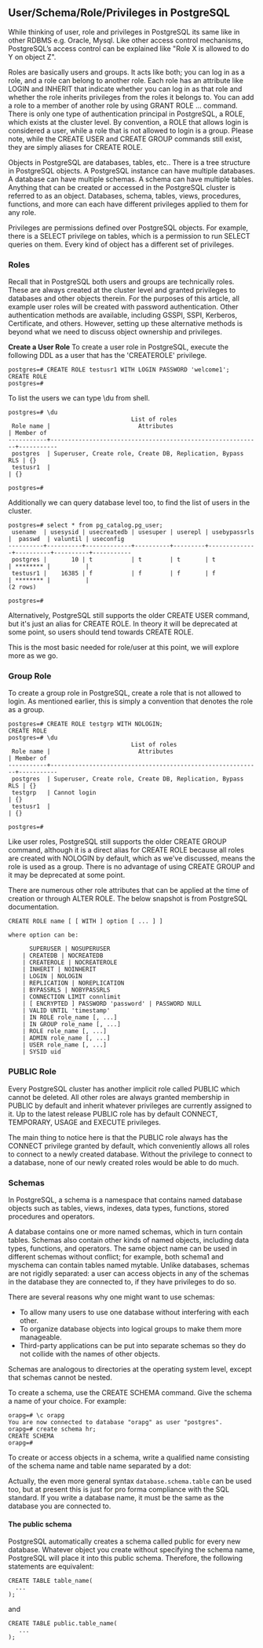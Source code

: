 ## User/Schema/Role/Privileges in PostgreSQL

While thinking of user, role and privileges in PostgreSQL its same like in other RDBMS e.g. Oracle, Mysql. Like other access control mechanisms, PostgreSQL’s access control can be explained like "Role X is allowed to do Y on object Z".

Roles are basically users and groups. It acts like both; you can log in as a role, and a role can belong to another role. Each role has an attribute like LOGIN and INHERIT that indicate whether you can log in as that role and whether the role inherits privileges from the roles it belongs to. You can add a role to a member of another role by using GRANT ROLE ... command. There is only one type of authentication principal in PostgreSQL, a ROLE, which exists at the cluster level. By convention, a ROLE that allows login is considered a user, while a role that is not allowed to login is a group. Please note, while the CREATE USER and CREATE GROUP commands still exist, they are simply aliases for CREATE ROLE.

Objects in PostgreSQL are databases, tables, etc.. There is a tree structure in PostgreSQL objects. A PostgreSQL instance can have multiple databases. A database can have multiple schemas. A schema can have multiple tables. Anything that can be created or accessed in the PostgreSQL cluster is referred to as an object. Databases, schema, tables, views, procedures, functions, and more can each have different privileges applied to them for any role.

Privileges are permissions defined over PostgreSQL objects. For example, there is a SELECT privilege on tables, which is a permission to run SELECT queries on them. Every kind of object has a different set of privileges.

### Roles

Recall that in PostgreSQL both users and groups are technically roles. These are always created at the cluster level and granted privileges to databases and other objects therein. For the purposes of this article, all example user roles will be created with password authentication. Other authentication methods are available, including GSSPI, SSPI, Kerberos, Certificate, and others. However, setting up these alternative methods is beyond what we need to discuss object ownership and privileges.

<strong>Create a User Role</strong>
To create a user role in PostgreSQL, execute the following DDL as a user that has the 'CREATEROLE' privilege.
```
postgres=# CREATE ROLE testusr1 WITH LOGIN PASSWORD 'welcome1';
CREATE ROLE
postgres=#
```

To list the users we can type \du from shell. 
```
postgres=# \du
                                   List of roles
 Role name |                         Attributes                         | Member of
-----------+------------------------------------------------------------+-----------
 postgres  | Superuser, Create role, Create DB, Replication, Bypass RLS | {}
 testusr1  |                                                            | {}

postgres=#
```

Additionally we can query database level too, to find the list of users in the cluster.
```
postgres=# select * from pg_catalog.pg_user;
 usename  | usesysid | usecreatedb | usesuper | userepl | usebypassrls |  passwd  | valuntil | useconfig
----------+----------+-------------+----------+---------+--------------+----------+----------+-----------
 postgres |       10 | t           | t        | t       | t            | ******** |          |
 testusr1 |    16385 | f           | f        | f       | f            | ******** |          |
(2 rows)

postgres=#
```

Alternatively, PostgreSQL still supports the older CREATE USER command, but it's just an alias for CREATE ROLE. In theory it will be deprecated at some point, so users should tend towards CREATE ROLE.

This is the most basic needed for role/user at this point, we will explore more as we go.

### Group Role

To create a group role in PostgreSQL, create a role that is not allowed to login. As mentioned earlier, this is simply a convention that denotes the role as a group.
```
postgres=# CREATE ROLE testgrp WITH NOLOGIN;
CREATE ROLE
postgres=# \du
                                   List of roles
 Role name |                         Attributes                         | Member of
-----------+------------------------------------------------------------+-----------
 postgres  | Superuser, Create role, Create DB, Replication, Bypass RLS | {}
 testgrp   | Cannot login                                               | {}
 testusr1  |                                                            | {}

postgres=#
```
Like user roles, PostgreSQL still supports the older CREATE GROUP command, although it is a direct alias for CREATE ROLE because all roles are created with NOLOGIN by default, which as we've discussed, means the role is used as a group. There is no advantage of using CREATE GROUP and it may be deprecated at some point. 

There are numerous other role attributes that can be applied at the time of creation or through ALTER ROLE. The below snapshot is from PostgreSQL documentation.

```
CREATE ROLE name [ [ WITH ] option [ ... ] ]

where option can be:

      SUPERUSER | NOSUPERUSER
    | CREATEDB | NOCREATEDB
    | CREATEROLE | NOCREATEROLE
    | INHERIT | NOINHERIT
    | LOGIN | NOLOGIN
    | REPLICATION | NOREPLICATION
    | BYPASSRLS | NOBYPASSRLS
    | CONNECTION LIMIT connlimit
    | [ ENCRYPTED ] PASSWORD 'password' | PASSWORD NULL
    | VALID UNTIL 'timestamp'
    | IN ROLE role_name [, ...]
    | IN GROUP role_name [, ...]
    | ROLE role_name [, ...]
    | ADMIN role_name [, ...]
    | USER role_name [, ...]
    | SYSID uid
```

### PUBLIC Role
Every PostgreSQL cluster has another implicit role called PUBLIC which cannot be deleted. All other roles are always granted membership in PUBLIC by default and inherit whatever privileges are currently assigned to it. Up to the latest release PUBLIC role has by default CONNECT, TEMPORARY, USAGE and EXECUTE privileges.

The main thing to notice here is that the PUBLIC role always has the CONNECT privilege granted by default, which conveniently allows all roles to connect to a newly created database. Without the privilege to connect to a database, none of our newly created roles would be able to do much.

### Schemas
In PostgreSQL, a schema is a namespace that contains named database objects such as tables, views, indexes, data types, functions, stored procedures and operators.

A database contains one or more named schemas, which in turn contain tables. Schemas also contain other kinds of named objects, including data types, functions, and operators. The same object name can be used in different schemas without conflict; for example, both schema1 and myschema can contain tables named mytable. Unlike databases, schemas are not rigidly separated: a user can access objects in any of the schemas in the database they are connected to, if they have privileges to do so.

There are several reasons why one might want to use schemas:

* To allow many users to use one database without interfering with each other.
* To organize database objects into logical groups to make them more manageable.
* Third-party applications can be put into separate schemas so they do not collide with the names of other objects.

Schemas are analogous to directories at the operating system level, except that schemas cannot be nested.

To create a schema, use the CREATE SCHEMA command. Give the schema a name of your choice. For example:
```
orapg=# \c orapg
You are now connected to database "orapg" as user "postgres".
orapg=# create schema hr;
CREATE SCHEMA
orapg=#
```

To create or access objects in a schema, write a qualified name consisting of the schema name and table name separated by a dot:

Actually, the even more general syntax ```database.schema.table``` can be used too, but at present this is just for pro forma compliance with the SQL standard. If you write a database name, it must be the same as the database you are connected to.

#### The public schema
PostgreSQL automatically creates a schema called public for every new database. Whatever object you create without specifying the schema name, PostgreSQL will place it into this public schema. Therefore, the following statements are equivalent:
```
CREATE TABLE table_name(
  ...
);
```
and
```
CREATE TABLE public.table_name(
   ...
);
```